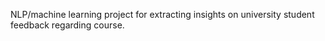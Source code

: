 NLP/machine learning project for extracting insights 
on university student feedback regarding course.